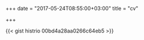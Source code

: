 +++
date = "2017-05-24T08:55:00+03:00"
title = "cv"

+++

{{< gist histrio 00bd4a28aa0266c64eb5 >}}

